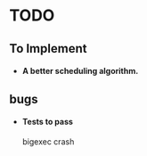 # TODO

## To Implement

-   #### A better scheduling algorithm.

## bugs

-    #### Tests to pass
        bigexec
        crash